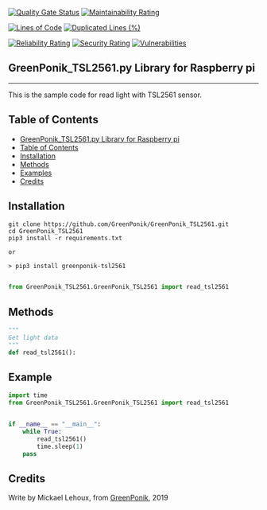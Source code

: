 [![Quality Gate Status](https://sonarcloud.io/api/project_badges/measure?project=GreenPonik_GreenPonik_TSL2561&metric=alert_status)](https://sonarcloud.io/dashboard?id=GreenPonik_GreenPonik_TSL2561)
[![Maintainability Rating](https://sonarcloud.io/api/project_badges/measure?project=GreenPonik_GreenPonik_TSL2561&metric=sqale_rating)](https://sonarcloud.io/dashboard?id=GreenPonik_GreenPonik_TSL2561)

[![Lines of Code](https://sonarcloud.io/api/project_badges/measure?project=GreenPonik_GreenPonik_TSL2561&metric=ncloc)](https://sonarcloud.io/dashboard?id=GreenPonik_GreenPonik_TSL2561)
[![Duplicated Lines (%)](https://sonarcloud.io/api/project_badges/measure?project=GreenPonik_GreenPonik_TSL2561&metric=duplicated_lines_density)](https://sonarcloud.io/dashboard?id=GreenPonik_GreenPonik_TSL2561)

[![Reliability Rating](https://sonarcloud.io/api/project_badges/measure?project=GreenPonik_GreenPonik_TSL2561&metric=reliability_rating)](https://sonarcloud.io/dashboard?id=GreenPonik_GreenPonik_TSL2561)
[![Security Rating](https://sonarcloud.io/api/project_badges/measure?project=GreenPonik_GreenPonik_TSL2561&metric=security_rating)](https://sonarcloud.io/dashboard?id=GreenPonik_GreenPonik_TSL2561)
[![Vulnerabilities](https://sonarcloud.io/api/project_badges/measure?project=GreenPonik_GreenPonik_TSL2561&metric=vulnerabilities)](https://sonarcloud.io/dashboard?id=GreenPonik_GreenPonik_TSL2561)

## GreenPonik_TSL2561.py Library for Raspberry pi
---------------------------------------------------------
This is the sample code for read light with TSL2561 sensor.


## Table of Contents

- [GreenPonik_TSL2561.py Library for Raspberry pi](#GreenPoniktsl2561py-library-for-raspberry-pi)
- [Table of Contents](#table-of-contents)
- [Installation](#installation)
- [Methods](#methods)
- [Examples](#examples)
- [Credits](#credits)
<snippet>
<content>

## Installation
```shell
git clone https://github.com/GreenPonik/GreenPonik_TSL2561.git
cd GreenPonik_TSL2561
pip3 install -r requirements.txt

or 

> pip3 install greenponik-tsl2561
```
```Python

from GreenPonik_TSL2561.GreenPonik_TSL2561 import read_tsl2561

```

## Methods

```python
"""
Get light data
"""
def read_tsl2561():

```

## Example
```Python
import time
from GreenPonik_TSL2561.GreenPonik_TSL2561 import read_tsl2561


if __name__ == "__main__":
    while True:
        read_tsl2561()
        time.sleep(1)
    pass
```

## Credits
Write by Mickael Lehoux, from [GreenPonik](https://www.greenponik.com), 2019
